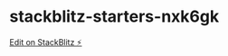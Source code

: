 # stackblitz-starters-nxk6gk

[Edit on StackBlitz ⚡️](https://stackblitz.com/edit/stackblitz-starters-nxk6gk)